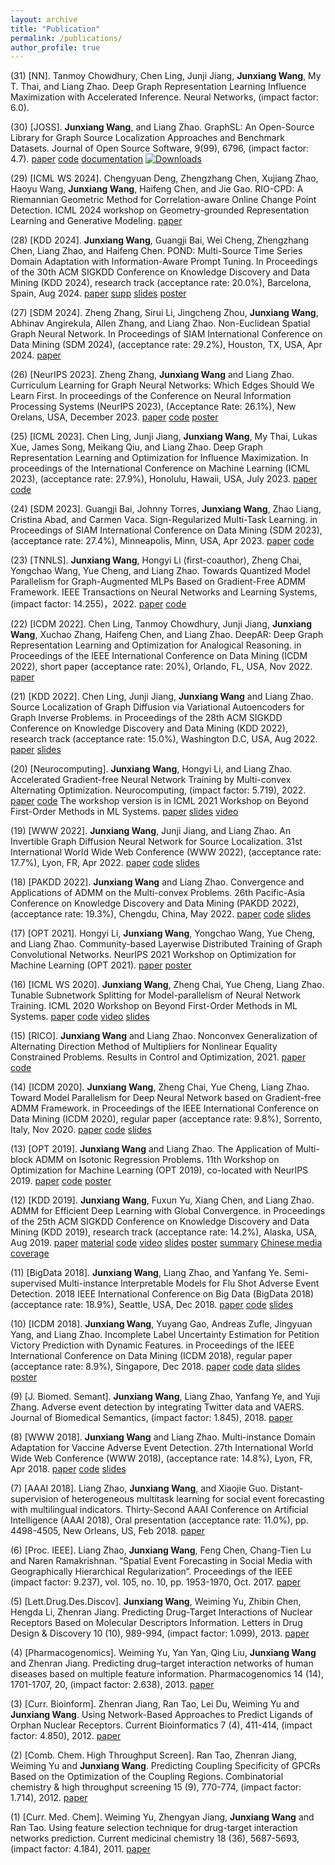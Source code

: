 ```yaml
---
layout: archive
title: "Publication"
permalink: /publications/
author_profile: true
---
```

(31) [NN]. Tanmoy Chowdhury, Chen Ling, Junji Jiang, **Junxiang Wang**, My T. Thai, and Liang Zhao. Deep Graph Representation Learning Influence Maximization with Accelerated Inference. Neural Networks, (impact factor: 6.0).

(30) [JOSS]. **Junxiang Wang**, and Liang Zhao. GraphSL: An Open-Source Library for Graph Source Localization Approaches and Benchmark Datasets. Journal of Open Source Software, 9(99), 6796, (impact factor: 4.7). [paper](https://github.com/xianggebenben/Junxiang_Wang.github.io/tree/master/supplementary_material/JOSS2024/paper.pdf) [code](https://github.com/xianggebenben/GraphSL) [documentation](https://graphsl.readthedocs.io/en/latest/#) [![Downloads](https://pepy.tech/badge/graphsl)](https://pepy.tech/project/graphsl)

(29) [ICML WS 2024]. Chengyuan Deng, Zhengzhang Chen, Xujiang Zhao, Haoyu Wang, **Junxiang Wang**, Haifeng Chen, and Jie Gao. RIO-CPD: A Riemannian Geometric Method for Correlation-aware Online Change Point Detection. ICML 2024 workshop on Geometry-grounded Representation Learning and Generative Modeling. [paper](https://github.com/xianggebenben/Junxiang_Wang.github.io/tree/master/supplementary_material/ICMLGRAM2024/paper.pdf)

(28) [KDD 2024]. **Junxiang Wang**, Guangji Bai, Wei Cheng, Zhengzhang Chen, Liang Zhao, and Haifeng Chen. POND: Multi-Source Time Series Domain Adaptation with Information-Aware Prompt Tuning. In Proceedings of the 30th ACM SIGKDD Conference on Knowledge Discovery and Data Mining (KDD 2024), research track (acceptance rate: 20.0%), Barcelona, Spain, Aug 2024. [paper](https://github.com/xianggebenben/Junxiang_Wang.github.io/tree/master/supplementary_material/KDD2024/Mulit_source_prompt_for_domain_adapatation_KDD_2024.pdf) [supp](https://github.com/xianggebenben/Junxiang_Wang.github.io/tree/master/supplementary_material/KDD2024/supp.pdf) [slides](https://github.com/xianggebenben/Junxiang_Wang.github.io/tree/master/supplementary_material/KDD2024/KDD_2024_slides.pdf) [poster](https://github.com/xianggebenben/Junxiang_Wang.github.io/tree/master/supplementary_material/KDD2024/KDD_2024_poster.pdf)

(27) [SDM 2024]. Zheng Zhang, Sirui Li, Jingcheng Zhou, **Junxiang Wang**, Abhinav Angirekula, Allen Zhang, and Liang Zhao. Non-Euclidean Spatial Graph Neural Network. In Proceedings of SIAM International Conference on Data Mining (SDM 2024), (acceptance rate: 29.2%), Houston, TX, USA, Apr 2024. [paper](https://github.com/xianggebenben/Junxiang_Wang.github.io/tree/master/supplementary_material/SDM2024/paper.pdf)

(26) [NeurIPS 2023]. Zheng Zhang, **Junxiang Wang** and Liang Zhao. Curriculum Learning for Graph Neural Networks: Which Edges Should We Learn First. In proceedings of the Conference on Neural Information Processing Systems (NeurIPS 2023), (Acceptance Rate: 26.1%), New Orelans, USA, December 2023. [paper](https://github.com/xianggebenben/Junxiang_Wang.github.io/tree/master/supplementary_material/NeurIPS2023/paper.pdf) [code](https://github.com/rollingstonezz/Curriculum_learning_for_GNNs) [poster](https://github.com/xianggebenben/Junxiang_Wang.github.io/tree/master/supplementary_material/NeurIPS2023/NIPS2023_poster.jfif)

(25) [ICML 2023]. Chen Ling, Junji Jiang, **Junxiang Wang**, My Thai, Lukas Xue, James Song, Meikang Qiu, and Liang Zhao.  Deep Graph Representation Learning and Optimization for Influence Maximization. In proceedings of the International Conference on Machine Learning (ICML 2023), (acceptance rate: 27.9%), Honolulu, Hawaii, USA, July 2023. [paper](https://github.com/xianggebenben/Junxiang_Wang.github.io/tree/master/supplementary_material/ICML2023/paper.pdf) [code](https://github.com/triplej0079/DeepIM)

(24) [SDM 2023]. Guangji Bai, Johnny Torres, **Junxiang Wang**, Zhao Liang, Cristina Abad, and Carmen Vaca. Sign-Regularized Multi-Task Learning. in Proceedings of SIAM International Conference on Data Mining (SDM 2023), (acceptance rate: 27.4%), Minneapolis, Minn, USA, Apr 2023. [paper](https://github.com/xianggebenben/Junxiang_Wang.github.io/tree/master/supplementary_material/SDM2023/paper.pdf) [code](https://github.com/BaiTheBest/SRML)


(23) [TNNLS]. **Junxiang Wang**, Hongyi Li (first-coauthor), Zheng Chai, Yongchao Wang, Yue Cheng, and Liang Zhao. Towards Quantized Model Parallelism for Graph-Augmented MLPs Based on Gradient-Free ADMM Framework. IEEE Transactions on Neural Networks and Learning Systems, (impact factor: 14.255)，2022. [paper](https://github.com/xianggebenben/Junxiang_Wang.github.io/tree/master/supplementary_material/TNNLS2022/GA_MLP.pdf) [code](https://github.com/xianggebenben/pdADMM-G)

(22) [ICDM 2022]. Chen Ling, Tanmoy Chowdhury, Junji Jiang, **Junxiang Wang**, Xuchao Zhang, Haifeng Chen, and Liang Zhao. DeepAR: Deep Graph Representation Learning and Optimization for Analogical Reasoning. in Proceedings of the IEEE International Conference on Data Mining (ICDM 2022), short paper (acceptance rate: 20%), Orlando, FL, USA, Nov 2022. [paper](https://github.com/xianggebenben/Junxiang_Wang.github.io/tree/master/supplementary_material/ICDM2022/paper.pdf)

(21) [KDD 2022]. Chen Ling, Junji Jiang, **Junxiang Wang** and Liang Zhao. Source Localization of Graph Diffusion via Variational Autoencoders for Graph Inverse Problems.  in Proceedings of the 28th ACM SIGKDD Conference on Knowledge Discovery and Data Mining (KDD 2022), research track (acceptance rate: 15.0%), Washington D.C, USA, Aug 2022. [paper](https://github.com/xianggebenben/Junxiang_Wang.github.io/tree/master/supplementary_material/KDD2022/paper.pdf) [slides](https://github.com/xianggebenben/Junxiang_Wang.github.io/tree/master/supplementary_material/KDD2022/slides.pdf)

(20) [Neurocomputing]. **Junxiang Wang**, Hongyi Li, and Liang Zhao. Accelerated Gradient-free Neural Network Training by Multi-convex Alternating Optimization. Neurocomputing, (impact factor: 5.719), 2022. [paper](https://arxiv.org/pdf/1811.04187.pdf) [code](https://github.com/xianggebenben/mDLAM)
The workshop version is in ICML 2021 Workshop on Beyond First-Order Methods in ML Systems. [paper](https://github.com/xianggebenben/Junxiang_Wang.github.io/tree/master/supplementary_material/ICMLOPT2021/paper.pdf) [slides](https://github.com/xianggebenben/Junxiang_Wang.github.io/tree/master/supplementary_material/ICMLOPT2021/DLAM-slides.pptx) [video](https://github.com/xianggebenben/Junxiang_Wang.github.io/tree/master/supplementary_material/ICMLOPT2021/video.mp4)

(19) [WWW 2022]. **Junxiang Wang**, Junji Jiang, and Liang Zhao. An Invertible Graph Diffusion Neural Network for Source Localization.  31st International World Wide Web Conference (WWW 2022), (acceptance rate: 17.7%), Lyon, FR, Apr 2022. [paper](https://github.com/xianggebenben/Junxiang_Wang.github.io/tree/master/supplementary_material/WWW2022/IVGD.pdf) [code](https://github.com/xianggebenben/IVGD) [slides](https://github.com/xianggebenben/Junxiang_Wang.github.io/tree/master/supplementary_material/WWW2022/IVGD_slides.pdf)

(18) [PAKDD 2022]. **Junxiang Wang** and Liang Zhao. Convergence and Applications of ADMM on the Multi-convex Problems. 26th Pacific-Asia Conference on Knowledge Discovery and Data Mining (PAKDD 2022), (acceptance rate: 19.3%), Chengdu, China, May 2022. [paper](https://github.com/xianggebenben/Junxiang_Wang.github.io/tree/master/supplementary_material/PAKDD2022/multi_convex_ADMM.pdf) [code](https://github.com/xianggebenben/miADMM)
[slides](https://github.com/xianggebenben/Junxiang_Wang.github.io/tree/master/supplementary_material/PAKDD2022/PAKDD_2022.pdf)

(17) [OPT 2021]. Hongyi Li, **Junxiang Wang**, Yongchao Wang, Yue Cheng, and Liang Zhao. Community-based Layerwise Distributed Training of Graph Convolutional Networks. NeurIPS 2021 Workshop on Optimization for Machine Learning (OPT 2021). [paper](https://github.com/xianggebenben/Junxiang_Wang.github.io/tree/master/supplementary_material/OPT2021/ADMM_GNN_training.pdf) [poster](https://github.com/xianggebenben/Junxiang_Wang.github.io/tree/master/supplementary_material/OPT2021/poster_opt21.pdf)

(16) [ICML WS 2020]. **Junxiang Wang**, Zheng Chai, Yue Cheng, Liang Zhao. Tunable Subnetwork Splitting for Model-parallelism of Neural Network Training. ICML 2020 Workshop on Beyond First-Order Methods in ML Systems. [paper](https://github.com/xianggebenben/Junxiang_Wang.github.io/tree/master/supplementary_material/ICMLOPT2020/TSSM.pdf) [code](https://github.com/xianggebenben/TSSM) [video](https://github.com/xianggebenben/Junxiang_Wang.github.io/tree/master/supplementary_material/ICMLOPT2020/TSSM.mp4) [slides](https://github.com/xianggebenben/Junxiang_Wang.github.io/tree/master/supplementary_material/ICMLOPT2020/TSSM.pptx)

(15) [RICO]. **Junxiang Wang** and Liang Zhao. Nonconvex Generalization of Alternating Direction Method of Multipliers for Nonlinear Equality Constrained Problems.  Results in Control and Optimization, 2021. [paper](https://www.sciencedirect.com/science/article/pii/S2666720721000035?via%3Dihub) [code](https://github.com/xianggebenben/neADMM)

(14) [ICDM 2020]. **Junxiang Wang**, Zheng Chai, Yue Cheng, Liang Zhao. Toward Model Parallelism for Deep Neural Network based on Gradient-free ADMM Framework. in Proceedings of the IEEE International Conference on Data Mining (ICDM 2020), regular paper (acceptance rate: 9.8%), Sorrento, Italy, Nov 2020. [paper](https://github.com/xianggebenben/Junxiang_Wang.github.io/tree/master/supplementary_material/ICDM2020/pdADMM.pdf) [code](https://github.com/xianggebenben/pdADMM) [slides](https://github.com/xianggebenben/Junxiang_Wang.github.io/tree/master/supplementary_material/ICDM2020/pdADMM%20presentation.pdf)

(13) [OPT 2019]. **Junxiang Wang** and Liang Zhao. The Application of Multi-block ADMM on Isotonic Regression Problems.  11th Workshop on Optimization for Machine Learning (OPT 2019), co-located with NeurIPS 2019. [paper](https://github.com/xianggebenben/Junxiang_Wang.github.io/tree/master/supplementary_material/OPT2019/multi_block_ADMM_on_isotonic_regression.pdf)   [code](https://github.com/xianggebenben/Junxiang_Wang.github.io/tree/master/supplementary_material/OPT2019/code.rar)  [poster](https://github.com/xianggebenben/Junxiang_Wang.github.io/tree/master/supplementary_material/OPT2019/poster.pptx)

(12) [KDD 2019]. **Junxiang Wang**, Fuxun Yu, Xiang Chen, and Liang Zhao. ADMM for Efficient Deep Learning with Global Convergence. in Proceedings of the 25th ACM SIGKDD Conference on Knowledge Discovery and Data Mining (KDD 2019), research track (acceptance rate: 14.2%), Alaska, USA, Aug 2019.  [paper](https://github.com/xianggebenben/Junxiang_Wang.github.io/tree/master/supplementary_material/KDD2019/dlADMM_main.pdf)    [material](https://github.com/xianggebenben/Junxiang_Wang.github.io/tree/master/supplementary_material/KDD2019/dlADMM_supplementary.pdf)    [code](https://github.com/xianggebenben/dlADMM)    [video](https://www.youtube.com/watch?v=J3pCqVhud_M) [slides](https://github.com/xianggebenben/Junxiang_Wang.github.io/tree/master/supplementary_material/KDD2019/ADMM%20for%20Efficient%20Deep%20Learning%20with%20Global%20Convergence.pdf) [poster](https://github.com/xianggebenben/Junxiang_Wang.github.io/tree/master/supplementary_material/KDD2019/poster.pdf) [summary](https://github.com/xianggebenben/Junxiang_Wang.github.io/tree/master/supplementary_material/KDD2019/Wang_poster%23104_group%236_kdd19blitz.pdf)
[Chinese media coverage](https://www.jiqizhixin.com/articles/2019-08-29-9)

(11) [BigData 2018]. **Junxiang Wang**, Liang Zhao, and Yanfang Ye. Semi-supervised Multi-instance Interpretable Models for Flu Shot Adverse Event Detection. 2018 IEEE International Conference on Big Data (BigData 2018) (acceptance rate: 18.9%), Seattle, USA, Dec 2018.  [paper](https://github.com/xianggebenben/Junxiang_Wang.github.io/tree/master/supplementary_material/BigData2018/nSSM.pdf) [code](https://github.com/xianggebenben/Junxiang_Wang.github.io/tree/master/supplementary_material/BigData2018/BigData2018.zip) [slides](https://github.com/xianggebenben/Junxiang_Wang.github.io/tree/master/supplementary_material/BigData2018/Semi-supervised%20Multi-instance%20Interpretable%20Models%20for%20Flu%20Shot%20Adverse%20Event%20Detection.pdf)

(10) [ICDM 2018]. **Junxiang Wang**, Yuyang Gao, Andreas Zufle, Jingyuan Yang, and Liang Zhao. Incomplete Label Uncertainty Estimation for Petition Victory Prediction with Dynamic Features. in Proceedings of the IEEE International Conference on Data Mining (ICDM 2018), regular paper (acceptance rate: 8.9%), Singapore, Dec 2018.  [paper](https://github.com/xianggebenben/Junxiang_Wang.github.io/tree/master/supplementary_material/ICDM2018/MLUE.pdf) [code](https://github.com/xianggebenben/Junxiang_Wang.github.io/tree/master/tree/master/supplementary_material/ICDM2018/MLUE.zip) [data](http://mason.gmu.edu/~lzhao9/materials/data/petition/index.html)  [slides](https://github.com/xianggebenben/Junxiang_Wang.github.io/tree/master/supplementary_material/ICDM2018/Incomplete%20Label%20Uncertainty%20Estimation%20for%20Petition%20Victory%20Prediction%20with%20Dynamic%20Features.pdf) [poster](https://github.com/xianggebenben/Junxiang_Wang.github.io/tree/master/supplementary_material/ICDM2018/poster.pdf)

(9) [J. Biomed. Semant]. **Junxiang Wang**, Liang Zhao, Yanfang Ye, and Yuji Zhang. Adverse event detection by integrating Twitter data and VAERS. Journal of Biomedical Semantics, (impact factor: 1.845), 2018.  [paper](https://jbiomedsem.biomedcentral.com/articles/10.1186/s13326-018-0184-y)

(8) [WWW 2018]. **Junxiang Wang** and Liang Zhao. Multi-instance Domain Adaptation for Vaccine Adverse Event Detection. 27th International World Wide Web Conference (WWW 2018), (acceptance rate: 14.8%), Lyon, FR, Apr 2018.  [paper](https://github.com/xianggebenben/Junxiang_Wang.github.io/tree/master/supplementary_material/WWW2018/MIDA.pdf) [code](https://github.com/xianggebenben/Junxiang_Wang.github.io/tree/master/tree/master/supplementary_material/WWW2018) [slides](https://github.com/xianggebenben/Junxiang_Wang.github.io/tree/master/supplementary_material/WWW2018/Multi-instance%20Domain%20Adaptation%20for%20Vaccine%20Adverse%20Event%20Detection_modified.pdf)

(7) [AAAI 2018]. Liang Zhao, **Junxiang Wang**, and Xiaojie Guo. Distant-supervision of heterogeneous multitask learning for social event forecasting with multilingual indicators. Thirty-Second AAAI Conference on Artificial Intelligence (AAAI 2018), Oral presentation (acceptance rate: 11.0%), pp. 4498-4505, New Orleans, US, Feb 2018.  [paper](https://github.com/xianggebenben/Junxiang_Wang.github.io/tree/master/supplementary_material/AAAI2018/aaai_main.pdf)

(6) [Proc. IEEE]. Liang Zhao, **Junxiang Wang**, Feng Chen, Chang-Tien Lu and Naren Ramakrishnan. “Spatial Event Forecasting in Social Media with Geographically Hierarchical Regularization”. Proceedings of the IEEE (impact factor: 9.237), vol. 105, no. 10, pp. 1953-1970, Oct. 2017.  [paper](https://ieeexplore.ieee.org/document/8011465)

(5) [Lett.Drug.Des.Discov]. **Junxiang Wang**, Weiming Yu, Zhibin Chen, Hengda Li, Zhenran Jiang. Predicting Drug-Target Interactions of Nuclear Receptors Based on Molecular Descriptors Information. Letters in Drug Design & Discovery 10 (10), 989-994, (impact factor: 1.099), 2013.  [paper](https://www.ingentaconnect.com/content/ben/lddd/2013/00000010/00000010/art00012)

(4) [Pharmacogenomics]. Weiming Yu, Yan Yan, Qing Liu, **Junxiang Wang** and Zhenran Jiang. Predicting drug–target interaction networks of human diseases based on multiple feature information. Pharmacogenomics 14 (14), 1701-1707, 20, (impact factor: 2.638), 2013.  [paper](https://www.futuremedicine.com/doi/abs/10.2217/pgs.13.162)

(3) [Curr. Bioinform]. Zhenran Jiang, Ran Tao, Lei Du, Weiming Yu and **Junxiang Wang**. Using Network-Based Approaches to Predict Ligands of Orphan Nuclear Receptors. Current Bioinformatics 7 (4), 411-414, (impact factor: 4.850), 2012.  [paper](https://www.ingentaconnect.com/content/ben/cbio/2012/00000007/00000004/art00008)

(2) [Comb. Chem. High Throughput Screen]. Ran Tao, Zhenran Jiang, Weiming Yu and **Junxiang Wang**. Predicting Coupling Specificity of GPCRs Based on the Optimization of the Coupling Regions. Combinatorial chemistry & high throughput screening 15 (9), 770-774, (impact factor: 1.714), 2012.  [paper](https://www.ingentaconnect.com/content/ben/cchts/2012/00000015/00000009/art00009)

(1) [Curr. Med. Chem]. Weiming Yu, Zhengyan Jiang, **Junxiang Wang** and Ran Tao. Using feature selection technique for drug-target interaction networks prediction. Current medicinal chemistry 18 (36), 5687-5693, (impact factor: 4.184), 2011.  [paper](https://www.ingentaconnect.com/content/ben/cmc/2011/00000018/00000036/art00014)


